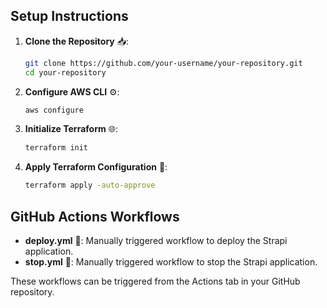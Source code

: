 ## Setup Instructions

1. **Clone the Repository** 📥:
    ```sh
    git clone https://github.com/your-username/your-repository.git
    cd your-repository
    ```

2. **Configure AWS CLI** ⚙️:
    ```sh
    aws configure
    ```

3. **Initialize Terraform** 🌐:
    ```sh
    terraform init
    ```

4. **Apply Terraform Configuration** 🚀:
    ```sh
    terraform apply -auto-approve
    ```

## GitHub Actions Workflows

- **deploy.yml** 🚀: Manually triggered workflow to deploy the Strapi application.
- **stop.yml** 🛑: Manually triggered workflow to stop the Strapi application.

These workflows can be triggered from the Actions tab in your GitHub repository.
